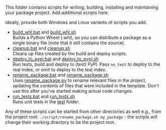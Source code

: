 This folder contains scripts for writing, building, installing and maintaining your package project. Add additional scripts here.

Ideally, provide both Windows and Linux variants of scripts you add.

- [build_whl.bat](scripts/build_whl.bat) and [build_whl.sh](scripts/build_whl.sh)<br/>Builds a Python Wheel (.whl), so you can distribute a package as a single binary file (note that it still contains the source).
- [cleanup.bat](scripts/cleanup.bat) and [cleanup.sh](scripts/cleanup.sh)<br/>Cleans up files created by the build and deploy scripts.
- [deploy_to_pypi.bat](scripts/deploy_to_pypi.bat) and [deploy_to_pypi.sh](scripts/deploy_to_pypi.sh)<br/>Run tests, build and deploy to (test) PyPI. Pass `no_test` to deploy to the real index, or omit to deploy to the test index.
- [rename_package.bat](scripts/rename_package.bat) and [rename_package.sh](scripts/rename_package.sh)<br/>Uses [rename_package.py](scripts/rename_package.py) to rename relevant files in the project, updating the contents of files that were included in the template. Don't use this after you've started making actual code changes.
- [run_tests.bat](scripts/run_tests.bat) and [run_tests.sh](scripts/run_tests.sh)<br/>Runs unit tests in the [test](test) folder.

Any of these scripts can be started from other directories as well e.g., from the project root: `./script/rename_package.sh my_package` - the scripts will change their working directory to be the project root.

